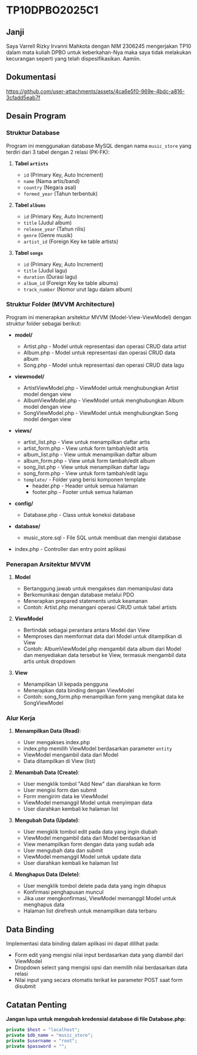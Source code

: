 # TP10DPBO2025C1

## Janji
Saya Varrell Rizky Irvanni Mahkota dengan NIM 2306245 mengerjakan TP10 dalam mata kuliah DPBO untuk keberkahan-Nya maka saya tidak melakukan kecurangan seperti yang telah dispesifikasikan. Aamiin.

## Dokumentasi
https://github.com/user-attachments/assets/4ca6e5f0-969e-4bdc-a816-3cfadd5eab7f



## Desain Program

### Struktur Database
Program ini menggunakan database MySQL dengan nama `music_store` yang terdiri dari 3 tabel dengan 2 relasi (PK-FK):

1. **Tabel `artists`**
   - `id` (Primary Key, Auto Increment)
   - `name` (Nama artis/band)
   - `country` (Negara asal)
   - `formed_year` (Tahun terbentuk)

2. **Tabel `albums`**
   - `id` (Primary Key, Auto Increment)
   - `title` (Judul album)
   - `release_year` (Tahun rilis)
   - `genre` (Genre musik)
   - `artist_id` (Foreign Key ke table artists)

3. **Tabel `songs`**
   - `id` (Primary Key, Auto Increment)
   - `title` (Judul lagu)
   - `duration` (Durasi lagu)
   - `album_id` (Foreign Key ke table albums)
   - `track_number` (Nomor urut lagu dalam album)

### Struktur Folder (MVVM Architecture)
Program ini menerapkan arsitektur MVVM (Model-View-ViewModel) dengan struktur folder sebagai berikut:

- **model/**
  - Artist.php - Model untuk representasi dan operasi CRUD data artist
  - Album.php - Model untuk representasi dan operasi CRUD data album
  - Song.php - Model untuk representasi dan operasi CRUD data lagu
  
- **viewmodel/**
  - ArtistViewModel.php - ViewModel untuk menghubungkan Artist model dengan view
  - AlbumViewModel.php - ViewModel untuk menghubungkan Album model dengan view
  - SongViewModel.php - ViewModel untuk menghubungkan Song model dengan view
  
- **views/**
  - artist_list.php - View untuk menampilkan daftar artis
  - artist_form.php - View untuk form tambah/edit artis
  - album_list.php - View untuk menampilkan daftar album
  - album_form.php - View untuk form tambah/edit album
  - song_list.php - View untuk menampilkan daftar lagu
  - song_form.php - View untuk form tambah/edit lagu
  - `template/` - Folder yang berisi komponen template
    - header.php - Header untuk semua halaman
    - footer.php - Footer untuk semua halaman
  
- **config/**
  - Database.php - Class untuk koneksi database
  
- **database/**
  - music_store.sql - File SQL untuk membuat dan mengisi database
  
- index.php - Controller dan entry point aplikasi

### Penerapan Arsitektur MVVM

1. **Model**
   - Bertanggung jawab untuk mengakses dan memanipulasi data
   - Berkomunikasi dengan database melalui PDO
   - Menerapkan prepared statements untuk keamanan
   - Contoh: Artist.php menangani operasi CRUD untuk tabel artists

2. **ViewModel**
   - Bertindak sebagai perantara antara Model dan View
   - Memproses dan memformat data dari Model untuk ditampilkan di View
   - Contoh: AlbumViewModel.php mengambil data album dari Model dan menyediakan data tersebut ke View, termasuk mengambil data artis untuk dropdown

3. **View**
   - Menampilkan UI kepada pengguna
   - Menerapkan data binding dengan ViewModel
   - Contoh: song_form.php menampilkan form yang mengikat data ke SongViewModel

### Alur Kerja
1. **Menampilkan Data (Read)**:
   - User mengakses index.php
   - index.php memilih ViewModel berdasarkan parameter `entity`
   - ViewModel mengambil data dari Model
   - Data ditampilkan di View (list)

2. **Menambah Data (Create)**:
   - User mengklik tombol "Add New" dan diarahkan ke form
   - User mengisi form dan submit
   - Form mengirim data ke ViewModel
   - ViewModel memanggil Model untuk menyimpan data
   - User diarahkan kembali ke halaman list

3. **Mengubah Data (Update)**:
   - User mengklik tombol edit pada data yang ingin diubah
   - ViewModel mengambil data dari Model berdasarkan id
   - View menampilkan form dengan data yang sudah ada
   - User mengubah data dan submit
   - ViewModel memanggil Model untuk update data
   - User diarahkan kembali ke halaman list

4. **Menghapus Data (Delete)**:
   - User mengklik tombol delete pada data yang ingin dihapus
   - Konfirmasi penghapusan muncul
   - Jika user mengkonfirmasi, ViewModel memanggil Model untuk menghapus data
   - Halaman list direfresh untuk menampilkan data terbaru

## Data Binding
Implementasi data binding dalam aplikasi ini dapat dilihat pada:

- Form edit yang mengisi nilai input berdasarkan data yang diambil dari ViewModel
- Dropdown select yang mengisi opsi dan memilih nilai berdasarkan data relasi
- Nilai input yang secara otomatis terikat ke parameter POST saat form disubmit

## Catatan Penting
**Jangan lupa untuk mengubah kredensial database di file Database.php:**

```php
private $host = "localhost";
private $db_name = "music_store";
private $username = "root";
private $password = "";
```
